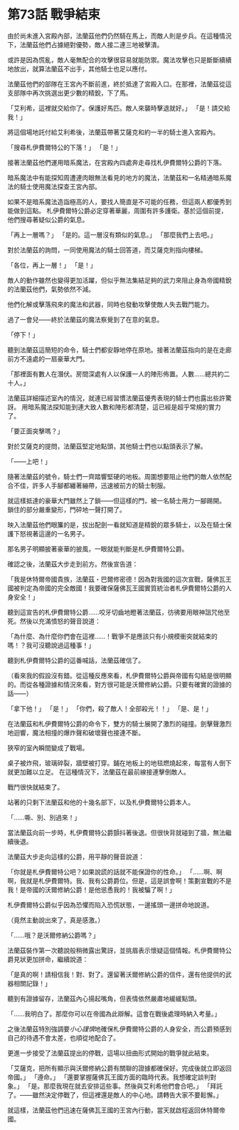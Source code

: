 # 第73話 戰爭結束

由於尚未進入宮殿內部，法蘭茲他們仍然騎在馬上，而敵人則是步兵。在這種情況下，法蘭茲他們占據絕對優勢，敵人接二連三地被擊潰。

或許是因為慌亂，敵人毫無配合的攻擊很容易就能防禦。魔法攻擊也只是斷斷續續地放出，就算法蘭茲不出手，其他騎士也足以應付。

法蘭茲他們的部隊在王宮內不斷前進，終於抵達了宮殿入口。在那裡，法蘭茲從這支部隊中再次挑選出更少數的精銳，下了馬。

「艾利希，這裡就交給你了。保護好馬匹。敵人來襲時擊退就好。」
「是！請交給我！」

將這個場地託付給艾利希後，法蘭茲帶著艾薩克和約一半的騎士進入宮殿內。

「搜尋札伊費爾特公的下落！」
「是！」

接著法蘭茲他們運用暗系魔法，在宮殿內四處奔走尋找札伊費爾特公爵的下落。

暗系魔法中有能探知周遭連肉眼無法看見的地方的魔法，法蘭茲和一名精通暗系魔法的騎士使用魔法探查王宮內部。

如果不是暗系魔法造詣極高的人，要找人簡直是不可能的任務，但這兩人都優秀到能做到這點。
札伊費爾特公爵必定穿著華麗，周圍有許多護衛。基於這個前提，他們搜尋著疑似公爵的氣息。

「再上一層嗎？」
「是的。這一層沒有類似的氣息。」
「那麼我們上去吧。」

對於法蘭茲的詢問，一同使用魔法的騎士回答道，而艾薩克則指向樓梯。

「各位，再上一層！」
「是！」

敵人的動作雖然也變得更加活躍，但似乎無法集結足夠的武力來阻止身為帝國精銳的法蘭茲他們，氣勢依然不減。

他們化解或擊落飛來的魔法和武器，同時也發動攻擊使敵人失去戰鬥能力。

過了一會兒——終於法蘭茲的魔法察覺到了在意的氣息。

「停下！」

聽到法蘭茲這簡短的命令，騎士們都安靜地停在原地。接著法蘭茲指向的是在走廊前方不遠處的一扇豪華大門。

「那裡面有數人在潛伏。房間深處有人以保護一人的陣形佈置。人數……總共約二十人。」

法蘭茲詳細描述室內的情況，就連已經習慣法蘭茲優秀表現的騎士們也露出些許驚訝。
用暗系魔法探知能到連大致人數和陣形都清楚，這已經是超乎常規的實力了。

「要正面突擊嗎？」

對於艾薩克的提問，法蘭茲堅定地點頭，其他騎士們也以點頭表示了解。

「——上吧！」

隨著法蘭茲的號令，騎士們一齊踏響堅硬的地板。周圍想要阻止他們的敵人依然配合不佳，許多人手腳都纏著繃帶，迅速被前方的騎士制服。

就這樣抵達的豪華大門雖然上了鎖——但這樣的門，被一名騎士用力一腳踢開。
鎖住的部分嚴重變形，門砰地一聲打開了。

映入法蘭茲他們眼簾的是，拔出配劍一看就知道是精銳的眾多騎士，以及在騎士保護下怒視著這邊的一名男子。

那名男子明顯披著豪華的披風，一眼就能判斷是札伊費爾特公爵。

確認之後，法蘭茲大步走到前方。然後宣告道：

「我是休特爾帝國貴族，法蘭茲・巴爾修密德！因為對我國的這次宣戰，薩佛瓦王國被判定為帝國的完全敵國！我要確保薩佛瓦王國實質統治者札伊費爾特公爵的人身安全！」

聽到這宣告的札伊費爾特公爵……咬牙切齒地瞪著法蘭茲，彷彿要用眼神詛咒他至死。然後以充滿憤怒的聲音說道：

「為什麼、為什麼你們會在這裡……！戰爭不是應該只有小規模衝突就結束的嗎！？我可沒聽說過這種事！」

聽到札伊費爾特公爵的這番喊話，法蘭茲確信了。

（看來我的假設沒有錯。從這種反應來看，札伊費爾特公爵與帝國有勾結是很明顯的。而從各種證據和情況來看，對方很可能是沃爾修納公爵。只要有確實的證據的話——）

「拿下他！」
「是！」
「你們，殺了敵人！全部殺光！！」
「是、是！」

在法蘭茲和札伊費爾特公爵的命令下，雙方的騎士展開了激烈的碰撞。劍擊聲激烈地迴響，魔法相撞的爆炸聲和破壞聲也接連不斷。

狹窄的室內瞬間變成了戰場。

桌子被炸飛，玻璃碎裂，牆壁被打穿。鋪在地板上的地毯燃燒起來，每當有人倒下就更加難以立足。
在這種情況下，法蘭茲在最前線接連擊倒敵人。

戰鬥很快就結束了。

站著的只剩下法蘭茲和他的十幾名部下，以及札伊費爾特公爵本人。

「……嘶、別、別過來！」

當法蘭茲向前一步時，札伊費爾特公爵顫抖著後退。但很快背就碰到了牆，無法繼續後退。

法蘭茲大步走向這樣的公爵，用平靜的聲音說道：

「你就是札伊費爾特公吧？如果說謊的話就不能保證你的性命。」
「……啊、啊啊，我就是札伊費爾特。我、我有公爵爵位。但是，這是誤會啊！策劃宣戰的不是我！是帝國的沃爾修納公爵！是他慫恿我的！我被騙了啊！」

札伊費爾特公爵似乎因為恐懼而陷入恐慌狀態，一邊搖頭一邊拼命地說道。

（竟然主動說出來了，真是感激。）

「……哦？是沃爾修納公爵嗎？」

法蘭茲裝作第一次聽說般稍微露出驚訝，並挑眉表示懷疑這個情報。札伊費爾特公爵見狀更加拼命，繼續說道：

「是真的啊！請相信我！對、對了。還留著沃爾修納公爵的信件，還有他提供的武器相關記錄！」

聽到有證據留存，法蘭茲內心揚起嘴角，但表情依然嚴肅地緩緩點頭。

「……我明白了。那麼你可以在帝國為此辯解。這會在戰後處理時納入考量。」

之後法蘭茲特別強調要*小心謹慎*地確保札伊費爾特公爵的人身安全，而公爵預感到自己的待遇不會太差，也順從地配合了。

更進一步接受了法蘭茲提出的停戰，這場以扭曲形式開始的戰爭就此結束。

「艾薩克，把所有顯示與沃爾修納公爵有關聯的證據都確保好。完成後就立即返回帝國。」
「遵命。」
「還要掌握薩佛瓦王國方面的臨時代表。我想確定談判對象。」
「是。那麼我現在就去安排這些事。然後與艾利希他們會合吧。」
「拜託了。——雖然決定停戰了，但這裡還是敵人的中心地。請轉告大家不要鬆懈。」

就這樣，法蘭茲他們迅速在薩佛瓦王國的王宮內行動，當天就啟程返回休特爾帝國。